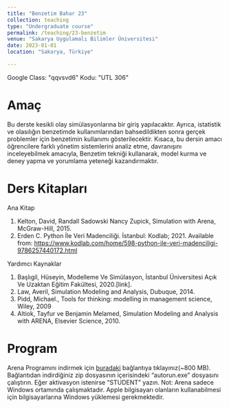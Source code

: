 ```yaml
---
title: "Benzetim Bahar 23"
collection: teaching
type: "Undergraduate course"
permalink: /teaching/23-benzetim
venue: "Sakarya Uygulamalı Bilimler Üniversitesi"
date: 2023-01-01
location: "Sakarya, Türkiye"

---
```


Google Class: "qqvsvd6"
Kodu: "UTL 306"

Amaç
======
Bu derste kesikli olay simülasyonlarına bir giriş yapılacaktır. Ayrıca, istatistik ve olasılığın benzetimde kullanımlarından bahsedildikten sonra gerçek problemler için benzetimin kullanımı gösterilecektir. Kısaca, bu dersin amacı öğrencilere farklı yönetim sistemlerini analiz etme, davranışını inceleyebilmek amacıyla, Benzetim tekniği kullanarak, model kurma ve deney yapma ve yorumlama yeteneği kazandırmaktır.

Ders Kitapları
======

Ana Kitap
1.	 Kelton, David, Randall Sadowski Nancy Zupick, Simulation with Arena, McGraw-Hill, 2015.
2.   Erden C. Python İle Veri Madenciliği. İstanbul: Kodlab; 2021. Available from: https://www.kodlab.com/home/598-python-ile-veri-madenciligi-9786257440172.html

Yardımcı Kaynaklar
1.	Başlıgil, Hüseyin, Modelleme Ve Simülasyon, İstanbul Üniversitesi Açık Ve Uzaktan Eğitim Fakültesi, 2020.[link].
2.	Law, Averil, Simulation Modeling and Analysis, Dubuque, 2014.
3.	Pidd, Michael., Tools for thinking: modelling in management science, Wiley, 2009
4.	Altiok, Tayfur ve Benjamin Melamed, Simulation Modeling and Analysis with ARENA, Elsevier Science, 2010.


Program
======
Arena Programını indirmek için [buradaki](http://highered.mheducation.com/sites/0073401315/student_view0/arena_software_download.html) bağlantıya tıklayınız(~800 MB). Bağlantıdan indirdiğiniz zip dosyasının içerisindeki “autorun.exe” dosyasını çalıştırın. Eğer aktivasyon istenirse “STUDENT” yazın.
Not: Arena sadece Windows ortamında çalışmaktadır. Apple bilgisayarı olanların kullanabilmesi için bilgisayarlarına Windows yüklemesi gerekmektedir.

